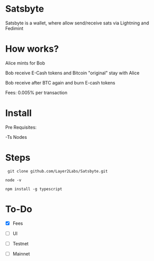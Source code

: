 # Satsbyte

Satsbyte is a wallet, where allow send/receive sats via Lightning and Fedimint

# How works?

Alice mints for Bob

Bob receive E-Cash tokens and Bitcoin "original" stay with Alice

Bob receive after BTC again and burn E-cash tokens

Fees: 0.005% per transaction

# Install

Pre Requisites:

-Ts Nodes

# Steps

`` git clone github.com/Layer2Labs/Satsbyte.git``

``node -v``

``npm install -g typescript``

# To-Do

- [X] Fees

- [ ] UI

- [ ] Testnet

- [ ] Mainnet 


